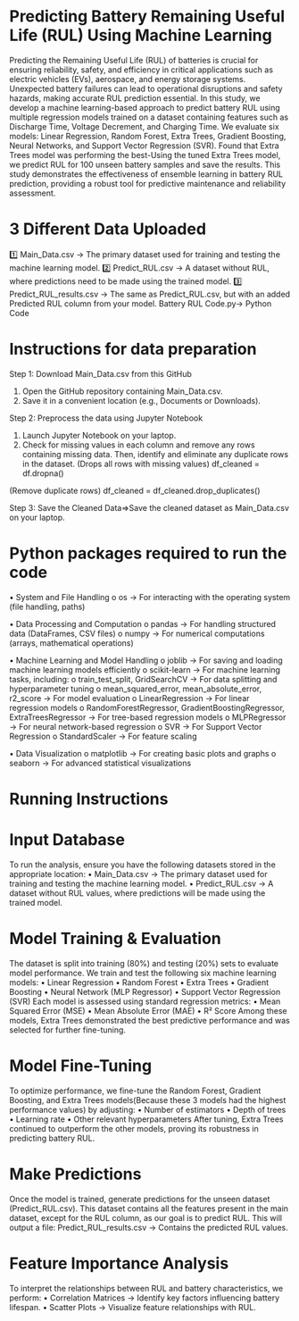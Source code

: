 # Predicting Battery Remaining Useful Life (RUL) Using Machine Learning
Predicting the Remaining Useful Life (RUL) of batteries is crucial for ensuring reliability, safety, and efficiency in critical applications such as electric vehicles (EVs), aerospace, and energy storage systems. Unexpected battery failures can lead to operational disruptions and safety hazards, making accurate RUL prediction essential. In this study, we develop a machine learning-based approach to predict battery RUL using multiple regression models trained on a dataset containing features such as Discharge Time, Voltage Decrement, and Charging Time. We evaluate six models: Linear Regression, Random Forest, Extra Trees, Gradient Boosting, Neural Networks, and Support Vector Regression (SVR).
Found that Extra Trees model was performing the best-Using the tuned Extra Trees model, we predict RUL for 100 unseen battery samples and save the results. This study demonstrates the effectiveness of ensemble learning in battery RUL prediction, providing a robust tool for predictive maintenance and reliability assessment.


# 3 Different Data Uploaded
1️⃣ Main_Data.csv → The primary dataset used for training and testing the machine learning model.
2️⃣ Predict_RUL.csv → A dataset without RUL, where predictions need to be made using the trained model.
3️⃣ Predict_RUL_results.csv → The same as Predict_RUL.csv, but with an added Predicted RUL column from your model.
Battery RUL Code.py-> Python Code

# Instructions for data preparation
Step 1: Download Main_Data.csv from this GitHub
1.	Open the GitHub repository containing Main_Data.csv.
2.	Save it in a convenient location (e.g., Documents or Downloads).
   
Step 2: Preprocess the data using Jupyter Notebook
1.	Launch Jupyter Notebook on your laptop.
2.	Check for missing values in each column and remove any rows containing missing data. Then, identify and eliminate any duplicate rows in the dataset.
(Drops all rows with missing values)
df_cleaned = df.dropna()  

(Remove duplicate rows)
df_cleaned = df_cleaned.drop_duplicates()

Step 3: Save the Cleaned Data=>Save the cleaned dataset as  Main_Data.csv on your laptop.

# Python packages required to run the code
•	System and File Handling
o	os → For interacting with the operating system (file handling, paths)

•	Data Processing and Computation
o	pandas → For handling structured data (DataFrames, CSV files)
o	numpy → For numerical computations (arrays, mathematical operations)

•	Machine Learning and Model Handling
o	joblib → For saving and loading machine learning models efficiently
o	scikit-learn → For machine learning tasks, including: 
o	train_test_split, GridSearchCV → For data splitting and hyperparameter tuning
o	mean_squared_error, mean_absolute_error, r2_score → For model evaluation
o	LinearRegression → For linear regression models
o	RandomForestRegressor, GradientBoostingRegressor, ExtraTreesRegressor → For tree-based regression models
o	MLPRegressor → For neural network-based regression
o	SVR → For Support Vector Regression
o	StandardScaler → For feature scaling


•	Data Visualization
o	matplotlib → For creating basic plots and graphs
o	seaborn → For advanced statistical visualizations



#  Running Instructions

# Input Database
To run the analysis, ensure you have the following datasets stored in the appropriate location:
•	Main_Data.csv → The primary dataset used for training and testing the machine learning model.
•	Predict_RUL.csv → A dataset without RUL values, where predictions will be made using the trained model.

# Model Training & Evaluation
The dataset is split into training (80%) and testing (20%) sets to evaluate model performance. We train and test the following six machine learning models:
•	Linear Regression
•	Random Forest
•	Extra Trees
•	Gradient Boosting
•	Neural Network (MLP Regressor)
•	Support Vector Regression (SVR)
Each model is assessed using standard regression metrics:
•	Mean Squared Error (MSE)
•	Mean Absolute Error (MAE)
•	R² Score
Among these models, Extra Trees demonstrated the best predictive performance and was selected for further fine-tuning.

# Model Fine-Tuning
To optimize performance, we fine-tune the Random Forest, Gradient Boosting, and Extra Trees models(Because these 3 models had the highest performance values) by adjusting:
•	Number of estimators
•	Depth of trees
•	Learning rate
•	Other relevant hyperparameters
After tuning, Extra Trees continued to outperform the other models, proving its robustness in predicting battery RUL.

# Make Predictions
Once the model is trained, generate predictions for the unseen dataset (Predict_RUL.csv). This dataset contains all the features present in the main dataset, except for the RUL column, as our goal is to predict RUL.
This will output a file:
Predict_RUL_results.csv → Contains the predicted RUL values.

# Feature Importance Analysis
To interpret the relationships between RUL and battery characteristics, we perform:
•	Correlation Matrices → Identify key factors influencing battery lifespan.
•	Scatter Plots → Visualize feature relationships with RUL.














